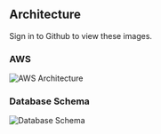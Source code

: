 ## Architecture

Sign in to Github to view these images.

### AWS

![AWS Architecture](https://github.com/KL-Engineering/user-service/blob/main/views/user-service_arch.png "AWS Architecture")


### Database Schema
![Database Schema](https://github.com/KL-Engineering/user-service/blob/main/documents/dbschema.svg "Database Schema")

